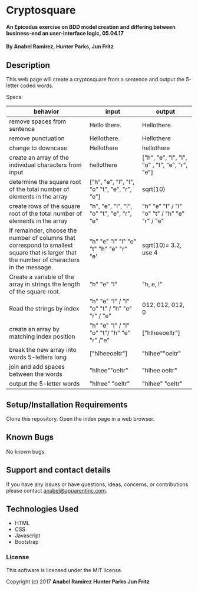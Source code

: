 # Cryptosquare

#### An Epicodus exercise on BDD model creation and differing between business-end an user-interface logic, 05.04.17

#### **By Anabel Ramirez, Hunter Parks, Jun Fritz**

## Description

This web page will create a cryptosquare from a sentence and output the 5-letter coded words.

Specs:<br>

|  behavior | input  | output  |
|---|---|---|
| remove spaces from sentence  | Hello there.  | Hellothere.  |
| remove punctuation  | Hellothere.  | Hellothere  |
| change to downcase | Hellothere  | hellothere  |
| create an array of the individual characters from input |  hellothere | ["h", "e", "l", "l", "o" , "t", "e", "r", "e"] |
| determine the square root of the total number of elements in the array |  ["h", "e", "l", "l", "o"  "t", "e", "r", "e"] | sqrt(10) |
| create rows of the square root of the total number of elements in the array | "h", "e", "l", "l", "o"  "t", "e", "r", "e" | "h" "e" "l"  / "l" "o" "t" /  "h" "e" "r" /  "e" |
| If remainder, choose the number of columns that correspond to smallest square that is larger that the number of characters in the message. | "h" "e" "l" "l" "o" "t" "h" "e" "r" "e' | sqrt(10)= 3.2, use 4 |
| Create a variable of the array in strings the length of the square root. |  "h" "e" "l" | "h, e, l"  |
| Read the strings by index | "h" "e" "l"  / "l" "o" "t"  / "h" "e" "r" / "e" | 012, 012, 012, 0  |
| create an array by matching index position | "h" "e" "l" / "l" "o" "t"/ "h" "e" "r" /"e" | ["hlheeoeltr"] |
| break the new array into words 5-letters long |  ["hlheeoeltr"] | "hlhee""oeltr" |
| join and add spaces between the words | "hlhee""oeltr"  | "hlhee oeltr"  |
| output the 5-letter words | "hlhee" "oeltr" | "hlhee" "oeltr" |


## Setup/Installation Requirements

Clone this repository.
Open the index page in a web browser.

## Known Bugs

No known bugs.

## Support and contact details

If you have any issues or have questions, ideas, concerns, or contributions please contact anabel@apparentinc.com.

## Technologies Used

* HTML
* CSS
* Javascript
* Bootstrap

### License
This software is licensed under the MIT license.

Copyright (c) 2017 **Anabel Ramirez** **Hunter Parks** **Jun Fritz**
